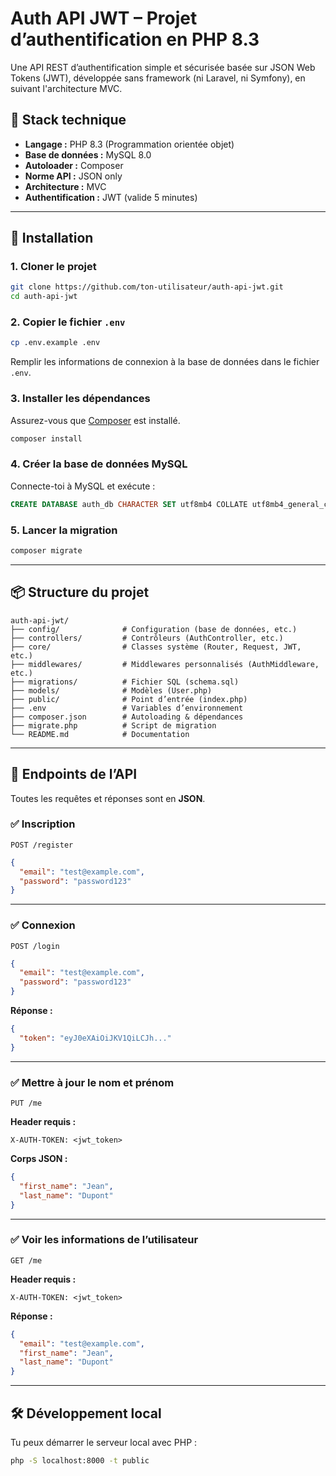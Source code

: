 # Auth API JWT – Projet d’authentification en PHP 8.3

Une API REST d’authentification simple et sécurisée basée sur JSON Web Tokens (JWT), développée sans framework (ni Laravel, ni Symfony), en suivant l'architecture MVC.

## 🔧 Stack technique

- **Langage :** PHP 8.3 (Programmation orientée objet)
- **Base de données :** MySQL 8.0
- **Autoloader :** Composer
- **Norme API :** JSON only
- **Architecture :** MVC
- **Authentification :** JWT (valide 5 minutes)

---

## 🚀 Installation

### 1. Cloner le projet
```bash
git clone https://github.com/ton-utilisateur/auth-api-jwt.git
cd auth-api-jwt
````

### 2. Copier le fichier `.env`

```bash
cp .env.example .env
```

Remplir les informations de connexion à la base de données dans le fichier `.env`.

### 3. Installer les dépendances

Assurez-vous que [Composer](https://getcomposer.org/) est installé.

```bash
composer install
```

### 4. Créer la base de données MySQL

Connecte-toi à MySQL et exécute :

```sql
CREATE DATABASE auth_db CHARACTER SET utf8mb4 COLLATE utf8mb4_general_ci;
```

### 5. Lancer la migration

```bash
composer migrate
```

---

## 📦 Structure du projet

```
auth-api-jwt/
├── config/              # Configuration (base de données, etc.)
├── controllers/         # Contrôleurs (AuthController, etc.)
├── core/                # Classes système (Router, Request, JWT, etc.)
├── middlewares/         # Middlewares personnalisés (AuthMiddleware, etc.)
├── migrations/          # Fichier SQL (schema.sql)
├── models/              # Modèles (User.php)
├── public/              # Point d’entrée (index.php)
├── .env                 # Variables d’environnement
├── composer.json        # Autoloading & dépendances
├── migrate.php          # Script de migration
└── README.md            # Documentation
```

---

## 🔐 Endpoints de l’API

Toutes les requêtes et réponses sont en **JSON**.

### ✅ Inscription

`POST /register`

```json
{
  "email": "test@example.com",
  "password": "password123"
}
```

---

### ✅ Connexion

`POST /login`

```json
{
  "email": "test@example.com",
  "password": "password123"
}
```

**Réponse :**

```json
{
  "token": "eyJ0eXAiOiJKV1QiLCJh..."
}
```

---

### ✅ Mettre à jour le nom et prénom

`PUT /me`

**Header requis :**

```
X-AUTH-TOKEN: <jwt_token>
```

**Corps JSON :**

```json
{
  "first_name": "Jean",
  "last_name": "Dupont"
}
```

---

### ✅ Voir les informations de l’utilisateur

`GET /me`

**Header requis :**

```
X-AUTH-TOKEN: <jwt_token>
```

**Réponse :**

```json
{
  "email": "test@example.com",
  "first_name": "Jean",
  "last_name": "Dupont"
}
```

---

## 🛠 Développement local

Tu peux démarrer le serveur local avec PHP :

```bash
php -S localhost:8000 -t public
```

